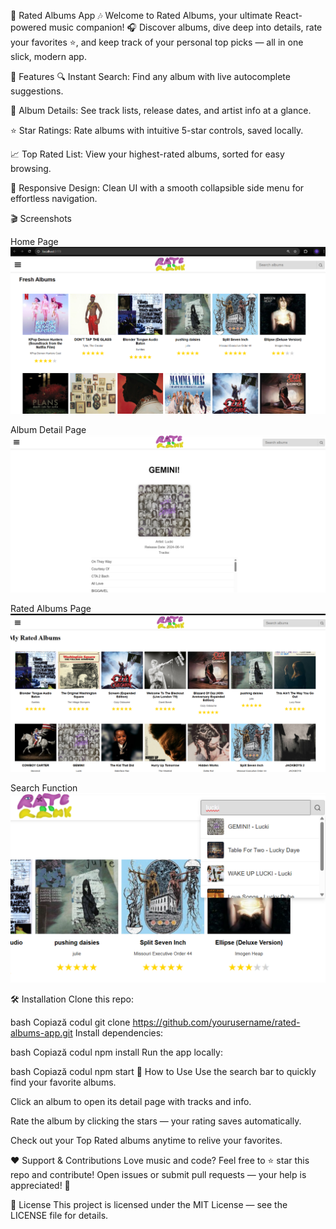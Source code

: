 🎵 Rated Albums App 🎶
Welcome to Rated Albums, your ultimate React-powered music companion! 🎧
Discover albums, dive deep into details, rate your favorites ⭐, and keep track of your personal top picks — all in one slick, modern app.

🚀 Features
🔍 Instant Search: Find any album with live autocomplete suggestions.

📀 Album Details: See track lists, release dates, and artist info at a glance.

⭐ Star Ratings: Rate albums with intuitive 5-star controls, saved locally.

📈 Top Rated List: View your highest-rated albums, sorted for easy browsing.

📱 Responsive Design: Clean UI with a smooth collapsible side menu for effortless navigation.

🎬 Screenshots

Home Page
![Home Page](y/screenshots/home.png)

Album Detail Page
![Album Detail Page](y/screenshots/album.png)

Rated Albums Page
![Rated Albums Page](y/screenshots/rated.png)

Search Function
![Search Function](y/screenshots/search.png)

🛠 Installation
Clone this repo:

bash
Copiază codul
git clone https://github.com/yourusername/rated-albums-app.git
Install dependencies:

bash
Copiază codul
npm install
Run the app locally:

bash
Copiază codul
npm start
🎯 How to Use
Use the search bar to quickly find your favorite albums.

Click an album to open its detail page with tracks and info.

Rate the album by clicking the stars — your rating saves automatically.

Check out your Top Rated albums anytime to relive your favorites.

❤️ Support & Contributions
Love music and code? Feel free to ⭐ star this repo and contribute!
Open issues or submit pull requests — your help is appreciated! 🙌

📄 License
This project is licensed under the MIT License — see the LICENSE file for details.

